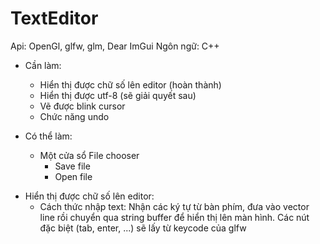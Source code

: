 # TextEditor

Api: OpenGl, glfw, glm, Dear ImGui
Ngôn ngữ: C++

- Cần làm: 
  + Hiển thị được chữ số lên editor (hoàn thành)
  + Hiển thị được utf-8 (sẽ giải quyết sau)
  + Vẽ được blink cursor
  + Chức năng undo

- Có thể làm:
  + Một cửa sổ File chooser
    + Save file
    + Open file

* Hiển thị được chữ số lên editor:
  - Cách thức nhập text: Nhận các ký tự từ bàn phím, đưa vào vector line rồi chuyển qua string buffer để hiển thị lên màn hình. Các nút đặc biệt (tab, enter, ...) sẽ lấy từ keycode của glfw
